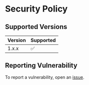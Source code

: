 # Security Policy

## Supported Versions
| Version | Supported          |
| ------- | ------------------ |
| 1.x.x   | :white_check_mark: |

## Reporting Vulnerability
To report a vulnerability, open an [issue](https://github.com/Airscripts/gittesencula/issues/new/choose).
